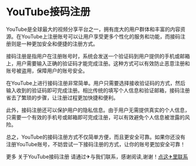 # YouTube接码注册

YouTube是全球最大的视频分享平台之一，拥有庞大的用户群体和丰富的内容资源。在YouTube上注册账号可以让用户享受更多个性化的服务和功能，而接码注册则是一种更加安全和便捷的注册方式。

接码注册是指用户在注册账号时，系统会发送一个验证码到用户提供的手机或邮箱上，用户需要输入正确的验证码才能完成注册。这种方式可以有效防止恶意注册和账号被盗用，保障用户的账号安全。

在YouTube上进行接码注册非常简单。用户只需要选择接收验证码的方式，然后输入收到的验证码即可完成注册。相比传统的填写个人信息和验证邮箱，接码注册省去了繁琐的步骤，让注册过程更加快捷和便利。

此外，接码注册还可以保护用户的隐私信息。由于用户无需提供真实的个人信息，只需要一个有效的手机号或邮箱即可完成注册，可以有效避免个人信息被泄露的风险。

总之，YouTube的接码注册方式不仅简单方便，而且更安全可靠。如果你还没有注册YouTube账号，不妨尝试一下接码注册的方式，让你的账号更加安全可靠！

更多 关于YouTube接码注册 请通过✈与我们联系，感谢阅读,谢谢！[点这✈里联系](https://add.k02.cc)